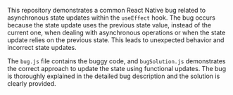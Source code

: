This repository demonstrates a common React Native bug related to asynchronous state updates within the `useEffect` hook. The bug occurs because the state update uses the previous state value, instead of the current one, when dealing with asynchronous operations or when the state update relies on the previous state. This leads to unexpected behavior and incorrect state updates.

The `bug.js` file contains the buggy code, and `bugSolution.js` demonstrates the correct approach to update the state using functional updates. The bug is thoroughly explained in the detailed bug description and the solution is clearly provided.